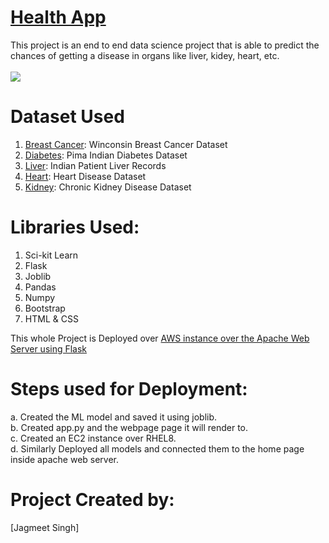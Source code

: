 # [Health App](http://ec2-18-217-53-87.us-east-2.compute.amazonaws.com/)
This project is an end to end data science project that is able to predict the chances of getting a disease in organs like liver, kidey, heart, etc.<br><br>
![](screenupdated.gif)

# Dataset Used
1. [Breast Cancer](https://www.kaggle.com/uciml/breast-cancer-wisconsin-data): Winconsin Breast Cancer Dataset
2. [Diabetes](https://www.kaggle.com/uciml/pima-indians-diabetes-database): Pima Indian Diabetes Dataset
3. [Liver](https://www.kaggle.com/uciml/indian-liver-patient-records): Indian Patient Liver Records
4. [Heart](https://www.kaggle.com/ronitf/heart-disease-uci): Heart Disease Dataset
5. [Kidney](https://www.kaggle.com/mansoordaku/ckdisease): Chronic Kidney Disease Dataset

# Libraries Used:
 1. Sci-kit Learn
 2. Flask
 3. Joblib
 4. Pandas
 5. Numpy
 6. Bootstrap
 7. HTML & CSS
 
 This whole Project is Deployed over <u>AWS instance over the Apache Web Server using Flask</u>
 
 # Steps used for Deployment:
 a. Created the ML model and saved it using joblib.<br>
 b. Created app.py and the webpage page it will render to.<br>
 c. Created an EC2 instance over RHEL8.<br>
 d. Similarly Deployed all models and connected them to the home page inside apache web server.<br>
 
 # Project Created by:
  [Jagmeet Singh]
 
